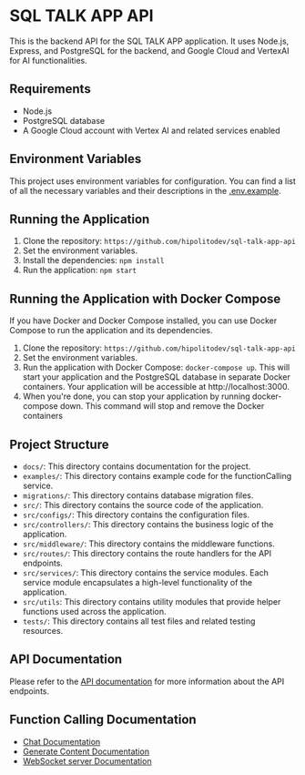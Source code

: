 # SQL TALK APP API

This is the backend API for the SQL TALK APP application. It uses Node.js, Express, and PostgreSQL for the backend, and Google Cloud and VertexAI for AI functionalities.

## Requirements

- Node.js
- PostgreSQL database
- A Google Cloud account with Vertex AI and related services enabled

## Environment Variables

This project uses environment variables for configuration. You can find a list of all the necessary variables and their descriptions in the [.env.example](.env.example).

## Running the Application

1. Clone the repository: `https://github.com/hipolitodev/sql-talk-app-api`
2. Set the environment variables.
3. Install the dependencies: `npm install`
4. Run the application: `npm start`

## Running the Application with Docker Compose

If you have Docker and Docker Compose installed, you can use Docker Compose to run the application and its dependencies.

1. Clone the repository: `https://github.com/hipolitodev/sql-talk-app-api`
2. Set the environment variables.
3. Run the application with Docker Compose: `docker-compose up`. This will start your application and the PostgreSQL database in separate Docker containers. Your application will be accessible at http://localhost:3000.
4. When you're done, you can stop your application by running docker-compose down. This command will stop and remove the Docker containers

## Project Structure

- `docs/`: This directory contains documentation for the project.
- `examples/`: This directory contains example code for the functionCalling service.
- `migrations/`: This directory contains database migration files.
- `src/`: This directory contains the source code of the application.
- `src/configs/`: This directory contains the configuration files.
- `src/controllers/`: This directory contains the business logic of the application.
- `src/middleware/`: This directory contains the middleware functions.
- `src/routes/`: This directory contains the route handlers for the API endpoints.
- `src/services/`: This directory contains the service modules. Each service module encapsulates a high-level functionality of the application.
- `src/utils`: This directory contains utility modules that provide helper functions used across the application.
- `tests/`: This directory contains all test files and related testing resources.

## API Documentation

Please refer to the [API documentation](https://sql-talk-app-api.hipolito.dev/api/docs/) for more information about the API endpoints.

## Function Calling Documentation

- [Chat Documentation](docs/functionCalling/CHAT.docs.md)
- [Generate Content Documentation](docs/functionCalling/GENERATE_CONTENT.docs.md)
- [WebSocket server Documentation](docs/WEBSOCKET.docs.md)
